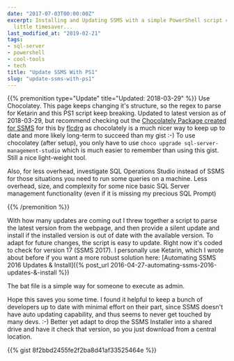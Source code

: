 ```yaml
---
date: "2017-07-03T00:00:00Z"
excerpt: Installing and Updating SSMS with a simple PowerShell script can be a nice
  little timesaver...
last_modified_at: "2019-02-21"
tags:
- sql-server
- powershell
- cool-tools
- tech
title: "Update SSMS With PS1"
slug: "update-ssms-with-ps1"
---
```


{{% premonition type="Update" title="Updated: 2018-03-29" %}}
Use Chocolatey. This page keeps changing it's structure, so the regex to parse for Ketarin and this PS1 script keep breaking. Updated to latest version as of 2018-03-29, but recommend checking out the [Chocolately Package created for SSMS](https://chocolatey.org/packages/sql-server-management-studio) for this by [flcdrg](https://chocolatey.org/profiles/flcdrg) as chocolately is a much nicer way to keep up to date and more likely long-term to succeed than my gist :-) To use chocolatey (after setup), you only have to use `choco upgrade sql-server-management-studio` which is much easier to remember than using this gist. Still a nice light-weight tool.

Also, for less overhead, investigate SQL Operations Studio instead of SSMS for those situations you need to run some queries on a machine. Less overhead, size, and complexity for some nice basic SQL Server management functionality (even if it is missing my precious SQL Prompt)

{{% /premonition %}}


With how many updates are coming out I threw together a script to parse the latest version from the webpage, and then provide a silent update and install if the installed version is out of date with the available version. To adapt for future changes, the script is easy to update. Right now it's coded to check for version 17 (SSMS 2017). I personally use Ketarin, which I wrote about before if you want a more robust solution here: [Automating SSMS 2016 Updates & Install]({% post_url 2016-04-27-automating-ssms-2016-updates-&-install %})

The bat file is a simple way for someone to execute as admin.

Hope this saves you some time. I found it helpful to keep a bunch of developers up to date with minimal effort on their part, since SSMS doesn't have auto updating capability, and thus seems to never get touched by many devs. :-) Better yet adapt to drop the SSMS Installer into a shared drive and have it check that version, so you just download from a central location.

{{% gist 8f2bbd2455fe2f2ba8d41af33525464e %}}
